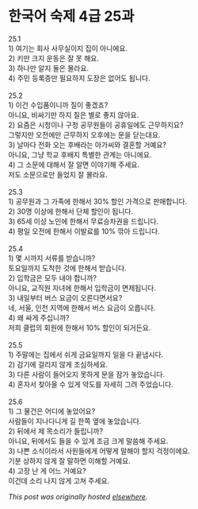 # 한국어 숙제 4급 25과

<p>25.1<br>1) 여기는 회사 사무실이지 집이 아니에요.<br>2) 키만 크지 운동은 잘 못 해요.<br>3) 하나만 알지 둘은 몰라요.<br>4) 주민 등록증만 필요하지 도장은 없어도 됩니다.<br><br>25.2<br>1) 이건 수입품이니까 질이 좋겠죠?<br>아니요, 비싸기만 하지 질은 별로 좋지 않아요.<br>2) 요즘은 시청이나 구청 공무원들이 공휴일에도 근무하지요?<br>그렇지만 오전에만 근무하지 오후에는 문을 닫는대요.<br>3) 날마다 전화 오는 후배라는 아가씨와 결혼할 거예요?<br>아니요, 그냥 학교 후배지 특별한 관계는 아니에요.<br>4) 그 소문에 대해서 잘 알면 이야기해 주세요.<br>저도 소문으로만 들었지 잘 몰라요.<br><br>25.3<br>1) 공무원과 그 가족에 한해서 30% 할인 가격으로 판매합니다.<br>2) 30명 이상에 한해서 단체 할인이 됩니다.<br>3) 65세 이상 노인에 한해서 무료승차권을 드립니다.<br>4) 평일 오전에 한해서 이발료를 10% 깎아 드립니다.<br><br>25.4<br>1) 몇 시까지 서류를 받습니까?<br>토요일까지 도착한 것에 한해서 받습니다.<br>2) 입학금은 모두 내야 합니까?<br>아니요, 교직원 자녀에 한해서 입학금이 면제됩니다.<br>3) 내일부터 버스 요금이 오른다면서요?<br>네, 서울, 인천 지역에 한해서 버스 요금이 오릅니다.<br>4) 왜 싸게 주십니까?<br>저희 클럽의 회원에 한해서 10% 할인이 되거든요.<br><br>25.5<br>1) 주말에는 집에서 쉬게 금요일까지 일을 다 끝냅시다.<br>2) 감기에 걸리지 않게 조심하세요.<br>3) 다른 사람이 들어오지 못하게 문을 잠가 놓았습니다.<br>4) 혼자서 찾아올 수 있게 약도를 자세히 그려 주었습니다.<br><br>25.6<br>1) 그 물건은 어디에 놓았어요?<br>사람들이 지나다니게 길 한쪽 옆에 놓았습니다.<br>2) 뒤에서 제 목소리가 들립니까?<br>아니요, 뒤에서도 들을 수 있게 조금 크게 말씀해 주세요.<br>3) 나쁜 소식이라서 사원들에게 어떻게 말해야 할지 걱정이에요.<br>기분 상하지 않게 잘 말하면 이해할 거예요.<br>4) 고장 난 게 어느 거예요?<br>이건데 소리 나지 않게 고쳐 주세요.</p>


*This post was originally hosted [elsewhere](http://planspace.blogspot.com/2009/07/4-25.html).*
